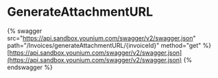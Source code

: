 # GenerateAttachmentURL

{% swagger src="https://api.sandbox.younium.com/swagger/v2/swagger.json" path="/Invoices/generateAttachmentURL/{invoiceId}" method="get" %}
[https://api.sandbox.younium.com/swagger/v2/swagger.json](https://api.sandbox.younium.com/swagger/v2/swagger.json)
{% endswagger %}
